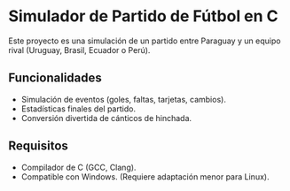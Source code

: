 # Simulador de Partido de Fútbol en C

Este proyecto es una simulación de un partido entre Paraguay y un equipo rival (Uruguay, Brasil, Ecuador o Perú).

## Funcionalidades
- Simulación de eventos (goles, faltas, tarjetas, cambios).
- Estadísticas finales del partido.
- Conversión divertida de cánticos de hinchada.

## Requisitos
- Compilador de C (GCC, Clang).
- Compatible con Windows. (Requiere adaptación menor para Linux).
